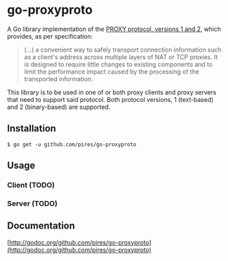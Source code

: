 # go-proxyproto

A Go library implementation of the [PROXY protocol, versions 1 and 2](http://www.haproxy.org/download/1.5/doc/proxy-protocol.txt),
which provides, as per specification:
> (...) a convenient way to safely transport connection
> information such as a client's address across multiple layers of NAT or TCP
> proxies. It is designed to require little changes to existing components and
> to limit the performance impact caused by the processing of the transported
> information.

This library is to be used in one of or both proxy clients and proxy servers that need to support said protocol.
Both protocol versions, 1 (text-based) and 2 (binary-based) are supported.

## Installation

```shell
$ go get -u github.com/pires/go-proxyproto
```

## Usage

### Client (TODO)

### Server (TODO)

## Documentation

[http://godoc.org/github.com/pires/go-proxyproto](http://godoc.org/github.com/pires/go-proxyproto)
